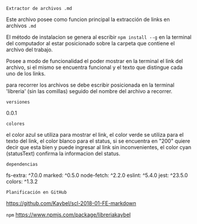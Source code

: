 `Extractor de archivos .md`

  Este archivo posee como funcion principal la extracción de links en archivos `.md`

  El método de instalacion se genera al escribir `npm install --g` en la terminal del computador al estar posicionado sobre la carpeta que contiene el archivo del trabajo.

  Posee a modo de funcionalidad el poder mostrar en la terminal el link del archivo, si el mismo se encuentra funcional y el texto que distingue cada uno de los links.

  para recorrer los archivos se debe escribir posicionada en la terminal 'libreria' (sin las comillas) seguido del nombre del archivo a recorrer.

`versiones`

0.0.1

`colores`

el color azul se utiliza para mostrar el link,
el color verde se utiliza para el texto del link,
el color blanco para el status, si se encuentra en "200" quiere decir que esta bien y puede ingresar al link sin inconvenientes,
el color cyan (statusText) confirma la informacion del status.

`dependencias`

  fs-extra: ^7.0.0
  marked: ^0.5.0
  node-fetch: ^2.2.0
  eslint: ^5.4.0
  jest: ^23.5.0
  colors: ^1.3.2

`Planificación en GitHub`

https://github.com/Kaybel/scl-2018-01-FE-markdown

`npm`
https://www.npmjs.com/package/libreriakaybel